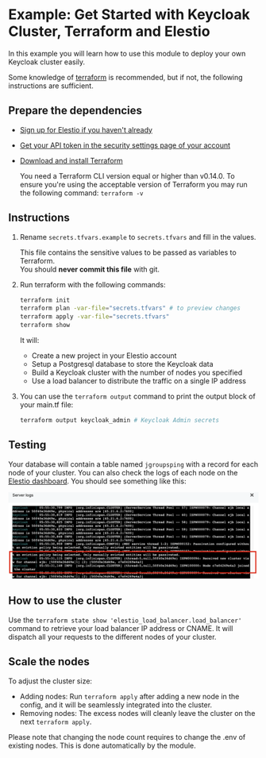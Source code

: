 # Example: Get Started with Keycloak Cluster, Terraform and Elestio

In this example you will learn how to use this module to deploy your own Keycloak cluster easily.

Some knowledge of [terraform](https://developer.hashicorp.com/terraform/intro) is recommended, but if not, the following instructions are sufficient.

## Prepare the dependencies

- [Sign up for Elestio if you haven't already](https://dash.elest.io/signup)

- [Get your API token in the security settings page of your account](https://dash.elest.io/account/security)

- [Download and install Terraform](https://www.terraform.io/downloads)

  You need a Terraform CLI version equal or higher than v0.14.0.
  To ensure you're using the acceptable version of Terraform you may run the following command: `terraform -v`

## Instructions

1. Rename `secrets.tfvars.example` to `secrets.tfvars` and fill in the values.

   This file contains the sensitive values to be passed as variables to Terraform.</br>
   You should **never commit this file** with git.

2. Run terraform with the following commands:

   ```bash
   terraform init
   terraform plan -var-file="secrets.tfvars" # to preview changes
   terraform apply -var-file="secrets.tfvars"
   terraform show
   ```

   It will:

   - Create a new project in your Elestio account
   - Setup a Postgresql database to store the Keycloak data
   - Build a Keycloak cluster with the number of nodes you specified
   - Use a load balancer to distribute the traffic on a single IP address

3. You can use the `terraform output` command to print the output block of your main.tf file:

   ```bash
   terraform output keycloak_admin # Keycloak Admin secrets
   ```

## Testing

Your database will contain a table named `jgroupsping` with a record for each node of your cluster.
You can also check the logs of each node on the [Elestio dashboard](https://dash.elest.io/). You should see something like this:

![logs screen capture](../doc/logs.png)

## How to use the cluster

Use the `terraform state show 'elestio_load_balancer.load_balancer'` command to retrieve your load balancer IP address or CNAME.
It will dispatch all your requests to the different nodes of your cluster.

## Scale the nodes

To adjust the cluster size:

- Adding nodes: Run `terraform apply` after adding a new node in the config, and it will be seamlessly integrated into the cluster.
- Removing nodes: The excess nodes will cleanly leave the cluster on the next `terraform apply`.

Please note that changing the node count requires to change the .env of existing nodes. This is done automatically by the module.
